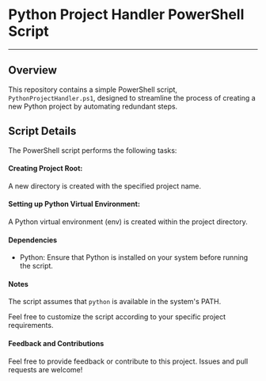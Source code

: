 # Python Project Handler PowerShell Script
----
## Overview

This repository contains a simple PowerShell script, `PythonProjectHandler.ps1`, designed to streamline the process of creating a new Python project by automating redundant steps.


## Script Details
The PowerShell script performs the following tasks:

#### Creating Project Root:

A new directory is created with the specified project name.


#### Setting up Python Virtual Environment:

A Python virtual environment (env) is created within the project directory.


#### Dependencies
* Python:
Ensure that Python is installed on your system before running the script.


#### Notes
The script assumes that `python` is available in the system's PATH.

Feel free to customize the script according to your specific project requirements.


#### Feedback and Contributions
Feel free to provide feedback or contribute to this project. Issues and pull requests are welcome!

